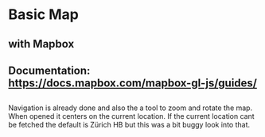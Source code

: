 # Basic Map

## with Mapbox
## Documentation: https://docs.mapbox.com/mapbox-gl-js/guides/
##
Navigation is already done and also the a tool to zoom and rotate the map.
When opened it centers on the current location. 
If the current location cant be fetched the default is Zürich HB but this was a bit buggy look into that.



